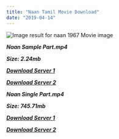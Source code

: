 ```yaml
---
title: "Naan Tamil Movie Download"
date: "2019-04-14"
---
```


![Image result for naan 1967 Movie image](https://m.media-amazon.com/images/M/MV5BYTc3MzQ1YmQtOGU2MS00ODZhLWI0NWEtZTEzN2VlYzExNTQyXkEyXkFqcGdeQXVyNTM3MDMyMDQ@._V1_UY268_CR27,0,182,268_AL_.jpg)

**_Naan Sample Part.mp4_**

**_Size: 2.24mb_**

**_[Download Server 1](http://du.wetransfer.vip/files/Tamil{fb880f6db0ad663db529f57694c28cccd461c3d4fc624305e324329e3cbfaaa8}20Movies/Tamil{fb880f6db0ad663db529f57694c28cccd461c3d4fc624305e324329e3cbfaaa8}20Recent{fb880f6db0ad663db529f57694c28cccd461c3d4fc624305e324329e3cbfaaa8}20Movies/Naan{fb880f6db0ad663db529f57694c28cccd461c3d4fc624305e324329e3cbfaaa8}20(1967)/Naan{fb880f6db0ad663db529f57694c28cccd461c3d4fc624305e324329e3cbfaaa8}20(1967){fb880f6db0ad663db529f57694c28cccd461c3d4fc624305e324329e3cbfaaa8}20Sample{fb880f6db0ad663db529f57694c28cccd461c3d4fc624305e324329e3cbfaaa8}20(640x360).mp4)_**

**_[Download Server 2](http://du.wetransfer.vip/files/Tamil{fb880f6db0ad663db529f57694c28cccd461c3d4fc624305e324329e3cbfaaa8}20Movies/Tamil{fb880f6db0ad663db529f57694c28cccd461c3d4fc624305e324329e3cbfaaa8}20Recent{fb880f6db0ad663db529f57694c28cccd461c3d4fc624305e324329e3cbfaaa8}20Movies/Naan{fb880f6db0ad663db529f57694c28cccd461c3d4fc624305e324329e3cbfaaa8}20(1967)/Naan{fb880f6db0ad663db529f57694c28cccd461c3d4fc624305e324329e3cbfaaa8}20(1967){fb880f6db0ad663db529f57694c28cccd461c3d4fc624305e324329e3cbfaaa8}20Sample{fb880f6db0ad663db529f57694c28cccd461c3d4fc624305e324329e3cbfaaa8}20(640x360).mp4)_**

**_Naan Single Part.mp4_**

**_Size: 745.71mb_**

**_[Download Server 1](http://du.wetransfer.vip/files/Tamil{fb880f6db0ad663db529f57694c28cccd461c3d4fc624305e324329e3cbfaaa8}20Movies/Tamil{fb880f6db0ad663db529f57694c28cccd461c3d4fc624305e324329e3cbfaaa8}20Recent{fb880f6db0ad663db529f57694c28cccd461c3d4fc624305e324329e3cbfaaa8}20Movies/Naan{fb880f6db0ad663db529f57694c28cccd461c3d4fc624305e324329e3cbfaaa8}20(1967)/Naan{fb880f6db0ad663db529f57694c28cccd461c3d4fc624305e324329e3cbfaaa8}20(1967){fb880f6db0ad663db529f57694c28cccd461c3d4fc624305e324329e3cbfaaa8}20Single{fb880f6db0ad663db529f57694c28cccd461c3d4fc624305e324329e3cbfaaa8}20Part{fb880f6db0ad663db529f57694c28cccd461c3d4fc624305e324329e3cbfaaa8}20(640x360).mp4)_**

**_[Download Server 2](http://du.wetransfer.vip/files/Tamil{fb880f6db0ad663db529f57694c28cccd461c3d4fc624305e324329e3cbfaaa8}20Movies/Tamil{fb880f6db0ad663db529f57694c28cccd461c3d4fc624305e324329e3cbfaaa8}20Recent{fb880f6db0ad663db529f57694c28cccd461c3d4fc624305e324329e3cbfaaa8}20Movies/Naan{fb880f6db0ad663db529f57694c28cccd461c3d4fc624305e324329e3cbfaaa8}20(1967)/Naan{fb880f6db0ad663db529f57694c28cccd461c3d4fc624305e324329e3cbfaaa8}20(1967){fb880f6db0ad663db529f57694c28cccd461c3d4fc624305e324329e3cbfaaa8}20Single{fb880f6db0ad663db529f57694c28cccd461c3d4fc624305e324329e3cbfaaa8}20Part{fb880f6db0ad663db529f57694c28cccd461c3d4fc624305e324329e3cbfaaa8}20(640x360).mp4)_**
